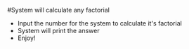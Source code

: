 #System will calculate any factorial
- Input the number for the system to calculate it's factorial
- System will print the answer
- Enjoy!